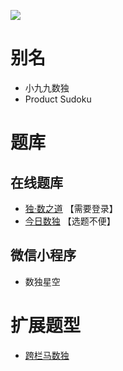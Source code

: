 ![](https://cn.sudoku.today/pic/03/product/58918_484269.png)

# 别名
- 小九九数独
- Product Sudoku

# 题库

## 在线题库
- [独·数之道](http://www.sudokufans.org.cn/lx/game.index.php?type=99) 【需要登录】
- [今日数独](https://cn.sudoku.today/g-products-sudoku/) 【选题不便】

## 微信小程序
- 数独星空

# 扩展题型
- [跨栏马数独](../../混合类/跨栏马数独.md)